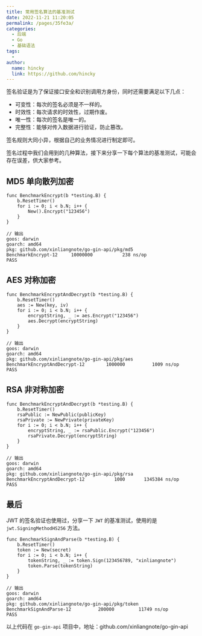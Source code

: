 ```yaml
---
title: 常用签名算法的基准测试
date: 2022-11-21 11:20:05
permalink: /pages/35fe3a/
categories:
  - 后端
  - Go
  - 基础语法
tags:
  - 
author: 
  name: hincky
  link: https://github.com/hincky
---
```

签名验证是为了保证接口安全和识别调用方身份，同时还需要满足以下几点：

- 可变性：每次的签名必须是不一样的。
- 时效性：每次请求的时效性，过期作废。
- 唯一性：每次的签名是唯一的。
- 完整性：能够对传入数据进行验证，防止篡改。

签名规则大同小异，根据自己的业务情况进行制定即可。

签名过程中我们会用到的几种算法，接下来分享一下每个算法的基准测试，可能会存在误差，供大家参考。

## MD5 单向散列加密

```
func BenchmarkEncrypt(b *testing.B) {
	b.ResetTimer()
	for i := 0; i < b.N; i++ {
		New().Encrypt("123456")
	}
}

// 输出
goos: darwin
goarch: amd64
pkg: github.com/xinliangnote/go-gin-api/pkg/md5
BenchmarkEncrypt-12    	10000000	       238 ns/op
PASS
```

## AES 对称加密

```
func BenchmarkEncryptAndDecrypt(b *testing.B) {
	b.ResetTimer()
	aes := New(key, iv)
	for i := 0; i < b.N; i++ {
		encryptString, _ := aes.Encrypt("123456")
		aes.Decrypt(encryptString)
	}
}

// 输出
goos: darwin
goarch: amd64
pkg: github.com/xinliangnote/go-gin-api/pkg/aes
BenchmarkEncryptAndDecrypt-12    	 1000000	      1009 ns/op
PASS
```

## RSA 非对称加密

```
func BenchmarkEncryptAndDecrypt(b *testing.B) {
	b.ResetTimer()
	rsaPublic := NewPublic(publicKey)
	rsaPrivate := NewPrivate(privateKey)
	for i := 0; i < b.N; i++ {
		encryptString, _ := rsaPublic.Encrypt("123456")
		rsaPrivate.Decrypt(encryptString)
	}
}

// 输出
goos: darwin
goarch: amd64
pkg: github.com/xinliangnote/go-gin-api/pkg/rsa
BenchmarkEncryptAndDecrypt-12    	    1000	   1345384 ns/op
PASS
```

## 最后

JWT 的签名验证也使用过，分享一下 `JWT` 的基准测试，使用的是 `jwt.SigningMethodHS256` 方法。

```
func BenchmarkSignAndParse(b *testing.B) {
	b.ResetTimer()
	token := New(secret)
	for i := 0; i < b.N; i++ {
		tokenString, _ := token.Sign(123456789, "xinliangnote")
		token.Parse(tokenString)
	}
}

// 输出
goos: darwin
goarch: amd64
pkg: github.com/xinliangnote/go-gin-api/pkg/token
BenchmarkSignAndParse-12    	  200000	     11749 ns/op
PASS
```

以上代码在 `go-gin-api` 项目中，地址：github.com/xinliangnote/go-gin-api

